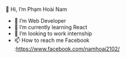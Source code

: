 👋 Hi, I’m Phạm Hoài Nam
- 👀 I’m Web Developer
- 🌱 I’m currently learning React
- 💞️ I’m looking to work internship
- 📫 How to reach me Facebook :https://www.facebook.com/namhoai2102/

<!---
namph2102/namph2102 is a ✨ special ✨ repository because its `README.md` (this file) appears on your GitHub profile.
You can click the Preview link to take a look at your changes.
--->
